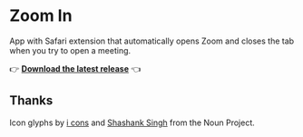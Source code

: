 # Zoom In

App with Safari extension that automatically opens Zoom and closes the tab when you try to open a meeting.

👉 **[Download the latest release](https://github.com/nothingmagical/ZoomIn/releases/download/v1.0/ZoomIn-1.0.zip)** 👈

## Thanks

Icon glyphs by [i cons](https://thenounproject.com/term/video/3136011) and [Shashank Singh](https://thenounproject.com/term/zoom-in/2395378) from the Noun Project.
